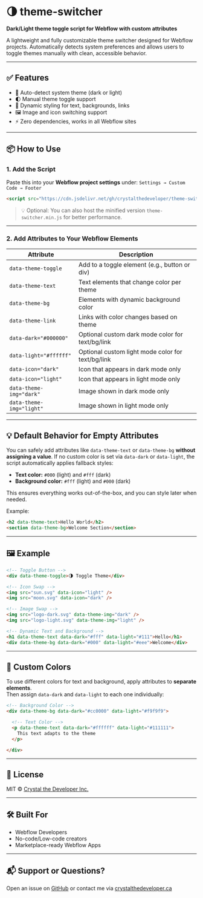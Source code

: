 # 🌗 theme-switcher
**Dark/Light theme toggle script for Webflow with custom attributes**

A lightweight and fully customizable theme switcher designed for Webflow projects. Automatically detects system preferences and allows users to toggle themes manually with clean, accessible behavior.

---

## ✅ Features

- 🌙 Auto-detect system theme (dark or light)
- 🌓 Manual theme toggle support
- 🎨 Dynamic styling for text, backgrounds, links
- 🖼 Image and icon switching support
- ⚡ Zero dependencies, works in all Webflow sites

---

## 📦 How to Use

### 1. Add the Script

Paste this into your **Webflow project settings** under:
`Settings → Custom Code → Footer`

```html
<script src="https://cdn.jsdelivr.net/gh/crystalthedeveloper/theme-switcher/theme-switcher.js" defer></script>
```

> 💡 Optional: You can also host the minified version `theme-switcher.min.js` for better performance.

---

### 2. Add Attributes to Your Webflow Elements

| Attribute                | Description                                                       |
|--------------------------|-------------------------------------------------------------------|
| `data-theme-toggle`      | Add to a toggle element (e.g., button or div)                     |
| `data-theme-text`        | Text elements that change color per theme                         |
| `data-theme-bg`          | Elements with dynamic background color                            |
| `data-theme-link`        | Links with color changes based on theme                           |
| `data-dark="#000000"`    | Optional custom dark mode color for text/bg/link                  |
| `data-light="#ffffff"`   | Optional custom light mode color for text/bg/link                 |
| `data-icon="dark"`       | Icon that appears in dark mode only                               |
| `data-icon="light"`      | Icon that appears in light mode only                              |
| `data-theme-img="dark"`  | Image shown in dark mode only                                     |
| `data-theme-img="light"` | Image shown in light mode only                                    |

---

## 💡 Default Behavior for Empty Attributes

You can safely add attributes like `data-theme-text` or `data-theme-bg` **without assigning a value**. If no custom color is set via `data-dark` or `data-light`, the script automatically applies fallback styles:

- **Text color:** `#000` (light) and `#fff` (dark)
- **Background color:** `#fff` (light) and `#000` (dark)

This ensures everything works out-of-the-box, and you can style later when needed.

Example:

```html
<h2 data-theme-text>Hello World</h2>
<section data-theme-bg>Welcome Section</section>
```

---

## 🖼 Example

```html
<!-- Toggle Button -->
<div data-theme-toggle>🌗 Toggle Theme</div>

<!-- Icon Swap -->
<img src="sun.svg" data-icon="light" />
<img src="moon.svg" data-icon="dark" />

<!-- Image Swap -->
<img src="logo-dark.svg" data-theme-img="dark" />
<img src="logo-light.svg" data-theme-img="light" />

<!-- Dynamic Text and Background -->
<h1 data-theme-text data-dark="#fff" data-light="#111">Hello</h1>
<div data-theme-bg data-dark="#000" data-light="#eee">Welcome</div>
```

---

## 🎨 Custom Colors

To use different colors for text and background, apply attributes to **separate elements**.  
Then assign `data-dark` and `data-light` to each one individually:

```html
<!-- Background Color -->
<div data-theme-bg data-dark="#cc0000" data-light="#f9f9f9">

  <!-- Text Color -->
  <p data-theme-text data-dark="#ffffff" data-light="#111111">
    This text adapts to the theme
  </p>

</div>
```

---

## 📄 License

MIT © [Crystal the Developer Inc.](https://www.crystalthedeveloper.ca)

---

## 🛠 Built For

- Webflow Developers
- No-code/Low-code creators
- Marketplace-ready Webflow Apps

---

## 📬 Support or Questions?

Open an issue on [GitHub](https://github.com/crystalthedeveloper/theme-switcher/issues) or contact me via [crystalthedeveloper.ca](https://www.crystalthedeveloper.ca)